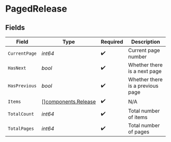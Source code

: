 # PagedRelease


## Fields

| Field                                                      | Type                                                       | Required                                                   | Description                                                |
| ---------------------------------------------------------- | ---------------------------------------------------------- | ---------------------------------------------------------- | ---------------------------------------------------------- |
| `CurrentPage`                                              | *int64*                                                    | :heavy_check_mark:                                         | Current page number                                        |
| `HasNext`                                                  | *bool*                                                     | :heavy_check_mark:                                         | Whether there is a next page                               |
| `HasPrevious`                                              | *bool*                                                     | :heavy_check_mark:                                         | Whether there is a previous page                           |
| `Items`                                                    | [][components.Release](../../models/components/release.md) | :heavy_check_mark:                                         | N/A                                                        |
| `TotalCount`                                               | *int64*                                                    | :heavy_check_mark:                                         | Total number of items                                      |
| `TotalPages`                                               | *int64*                                                    | :heavy_check_mark:                                         | Total number of pages                                      |